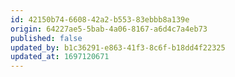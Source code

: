 ```yaml
---
id: 42150b74-6608-42a2-b553-83ebbb8a139e
origin: 64227ae5-5bab-4a06-8167-a6d4c7a4eb73
published: false
updated_by: b1c36291-e863-41f3-8c6f-b18dd4f22325
updated_at: 1697120671
---
```

